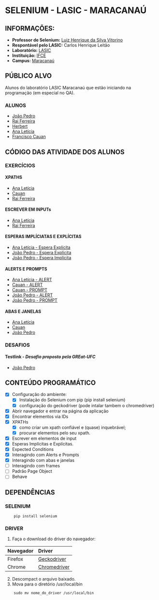 # SELENIUM - LASIC - MARACANAÚ

## INFORMAÇÕES:
<!-- TODO: Colocar links de cada informação -->
+ **Professor de Selenium:** [Luiz Henrique da Silva Vitorino](https://github.com/LuizHenriqueVitorino)
+ **Respontável pelo LASIC:** Carlos Henrique Leitão
+ **Laboratório:** [LASIC](https://lasicifce.com.br/)
+ **Instituição:** [IFCE](https://ifce.edu.br/)
+ **Campus:** [Maracanaú](https://ifce.edu.br/maracanau)

## PÚBLICO ALVO
Alunos do laboratório LASIC Maracanaú que estão iniciando na programação (em especial no QA).
### ALUNOS
- [João Pedro](https://github.com/jppn123)
- [Rai Ferreira](https://github.com/Raiferreira1)
- [Herbert](https://github.com/AntoniHerbert)
- [Ana Letícia](https://github.com/ana-le-ticia)
- [Francisco Cauan](https://github.com/cauan-sampaio)

## CÓDIGO DAS ATIVIDADE DOS ALUNOS
### EXERCÍCIOS
#### XPATHS
- [Ana Letícia](https://github.com/ana-le-ticia/selenium/blob/main/atv_form.py)
- [Cauan](https://github.com/cauan-sampaio/curso-selenium/blob/main/aula6.py)
- [Rai Ferreira](https://github.com/Raiferreira1/Selenium/blob/main/ex1.py)

#### ESCREVER EM INPUTs
- [Ana Letícia](https://github.com/ana-le-ticia/selenium/blob/main/teste6.py)
- [Rai Ferreira](https://github.com/Raiferreira1/Selenium/blob/main/Exercicio.py)

#### ESPERAS IMPLÍCIATAS E EXPLÍCITAS
- [Ana Letícia - Espera Explícita](https://github.com/ana-le-ticia/selenium/blob/main/t.py)
- [João Pedro - Espera Explícita](https://github.com/jppn123/Selenium-Py/blob/main/-explicitWait.py)
- [João Pedro - Espera Implícita](https://github.com/jppn123/Selenium-Py/blob/main/-implicitWait.py)

#### ALERTS E PROMPTS
- [Ana Letícia - ALERT](https://github.com/ana-le-ticia/selenium/blob/main/teste8.py)
- [Cauan - ALERT](https://github.com/cauan-sampaio/curso-selenium/blob/main/login.py)
- [Cauan - PROMPT](https://github.com/cauan-sampaio/curso-selenium/blob/main/prompt.py)
- [João Pedro - ALERT](https://github.com/jppn123/Selenium-Py/blob/main/AlertLogin.py)
- [João Pedro - PROMPT](https://github.com/jppn123/Selenium-Py/blob/main/AlertPrompt.py)

#### ABAS E JANELAS
- [Ana Letícia](https://github.com/ana-le-ticia/selenium/blob/main/window_test.py)
- [Cauan](https://github.com/cauan-sampaio/curso-selenium/blob/main/abas.py)
- [João Pedro](https://github.com/jppn123/Selenium-Py/blob/main/AbasEJanelas.py)

### DESAFIOS
#### **Testlink** - *Desafio proposto pela GREat-UFC*
- [João Pedro](https://github.com/jppn123/Selenium-Py/tree/main/great-atividade)

## CONTEÚDO PROGRAMÁTICO

- [x] Configuração do ambiente:
    - [x] Instalação do Selenium com pip (pip install selenium)
    - [x] configuração do geckodriver (pode intalar tambem o chromedriver)
- [x] Abrir navegador e entrar na página da aplicação
- [x] Encontrar elementos via IDs
- [x] XPATHs
    - [x] como criar um xpath confiável e (quase) inquebrável;
    - [x] procurar elementos pelo seu xpath.
- [x] Escrever em elementos de input
- [x] Esperas Implícitas e Explícitas.
- [x] Expected Conditions
- [x] Interagindo com Alerts e Prompts
- [x] Interagindo com abas e janelas
- [ ] Interagindo com frames
- [ ] Padrão Page Object
- [ ] Behave

## DEPENDÊNCIAS
### SELENIUM
```
    pip install selenium
```
### DRIVER
1. Faça o download do driver do navegador:

| Navegador         | Driver            |
|:------------------|:------------------|
|Firefox            |[Geckodriver](https://github.com/mozilla/geckodriver/releases/latest)        |
|Chrome             |[Chromedriver](https://chromedriver.chromium.org/downloads)       |

2. Descompact o arquivo baixado.
3. Mova para o diretório /usr/local/bin

```
    sudo mv nome_do_driver /usr/local/bin
```